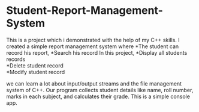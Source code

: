 # Student-Report-Management-System

This is a project which i demonstrated with the help of my C++ skills. I created a simple report management system where
*The student can record his report,
*Search his record In this project, 
*Display all students records                                                                                                         
*Delete student record                                                                                                                 
*Modify student record  
 
we can learn a lot about input/output streams and the file management system of C++. 
Our program collects student details like name, roll number, marks in each subject, and calculates their grade.
This is a simple console app. 
